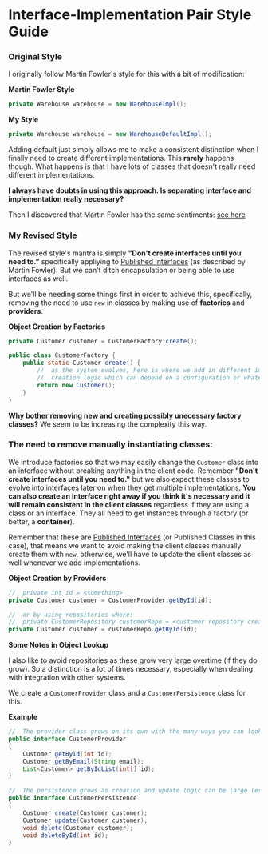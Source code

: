 # Interface-Implementation Pair Style Guide

### __Original Style__
I originally follow Martin Fowler's style for this with a bit of modification: 

__Martin Fowler Style__
```java
private Warehouse warehouse = new WarehouseImpl();
```

__My Style__
```java
private Warehouse warehouse = new WarehouseDefaultImpl();
```
Adding default just simply allows me to make a consistent distinction when I finally need to create different implementations. This __rarely__ happens though. What happens is that I have lots of classes that doesn't really need different implementations. 

__I always have doubts in using this approach. Is separating interface and implementation really necessary?__
 
Then I discovered that Martin Fowler has the same sentiments: [see here](https://martinfowler.com/bliki/InterfaceImplementationPair.html) 

### __My Revised Style__

The revised style's mantra is simply __"Don't create interfaces until you need to."__ specifically appliying to [Published Interfaces](https://martinfowler.com/bliki/PublishedInterface.html) (as described by Martin Fowler). But we can't ditch encapsulation or being able to use interfaces as well.

But we'll be needing some things first in order to achieve this, specifically, removing the need to use ``new`` in classes by making use of __factories__ and __providers__.

__Object Creation by Factories__
```java
private Customer customer = CustomerFactory:create();
```

```java
public class CustomerFactory {
    public static Customer create() {
        //  as the system evolves, here is where we add in different implementations or 
        //  creation logic which can depend on a configuration or whatever.
        return new Customer();
    }
}
```

__Why bother removing new and creating possibly unecessary factory classes?__ We seem to be increasing the complexity this way.

### The need to remove manually instantiating classes:

We introduce factories so that we may easily change the ```Customer``` class into an interface without breaking anything in the client code. Remember __"Don't create interfaces until you need to."__ but we also expect these classes to evolve into interfaces later on when they get multiple implementations. __You can also create an interface right away if you think it's necessary and it will remain consistent in the client classes__ regardless if they are using a class or an interface. They all need to get instances through a factory (or better, a __container__).

Remember that these are [Published Interfaces](https://martinfowler.com/bliki/PublishedInterface.html) (or Published Classes in this case), that means we want to avoid making the client classes manually create them with ```new```, otherwise, we'll have to update the client classes as well whenever we add implementations.

__Object Creation by Providers__
```java
//  private int id = <something>
private Customer customer = CustomerProvider:getById(id);

//  or by using repositories where:
//  private CustomerRepository customerRepo = <customer repository creation>
private Customer customer = customerRepo.getById(id);
```

__Some Notes in Object Lookup__

I also like to avoid repositories as these grow very large overtime (if they do grow). So a distinction is a lot of times necessary, especially when dealing with integration with other systems.

We create a ```CustomerProvider``` class and a ```CustomerPersistence``` class for this.

__Example__

```java
//  The provider class grows on its own with the many ways you can lookup a resource
public interface CustomerProvider
{
    Customer getById(int id);
    Customer getByEmail(String email);
    List<Customer> getByIdList(int[] id);
}
```

```java
//  The persistence grows as creation and update logic can be large (especially when integrating with other systems)
public interface CustomerPersistence
{
    Customer create(Customer customer);
    Customer update(Customer customer);
    void delete(Customer customer);
    void deleteById(int id);
}
```


